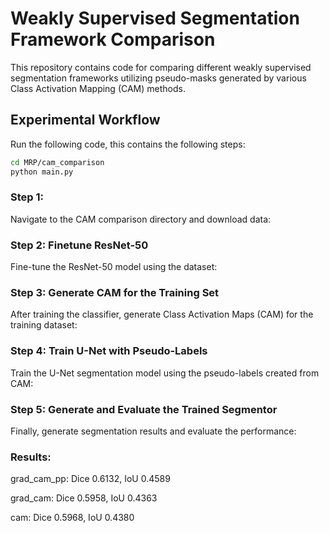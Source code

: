# Weakly Supervised Segmentation Framework Comparison

This repository contains code for comparing different weakly supervised segmentation frameworks utilizing pseudo-masks generated by various Class Activation Mapping (CAM) methods.

## Experimental Workflow

Run the following code, this contains the following steps:

```bash
cd MRP/cam_comparison
python main.py
```

### Step 1: 

Navigate to the CAM comparison directory and download data:

### Step 2: Finetune ResNet-50

Fine-tune the ResNet-50 model using the dataset:

### Step 3: Generate CAM for the Training Set

After training the classifier, generate Class Activation Maps (CAM) for the training dataset:

### Step 4: Train U-Net with Pseudo-Labels

Train the U-Net segmentation model using the pseudo-labels created from CAM:

### Step 5: Generate and Evaluate the Trained Segmentor

Finally, generate segmentation results and evaluate the performance:

### Results:

grad_cam_pp: Dice 0.6132, IoU 0.4589

grad_cam: Dice 0.5958, IoU 0.4363

cam: Dice 0.5968, IoU 0.4380
